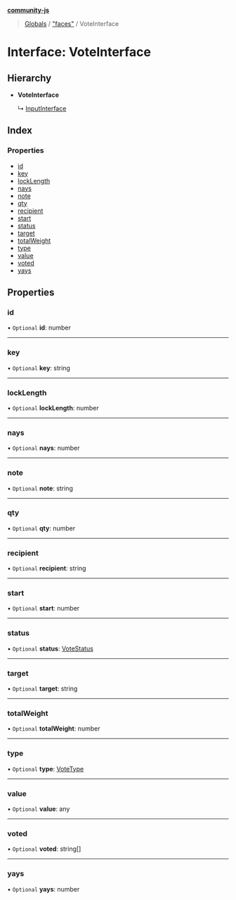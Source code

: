 **[community-js](../README.md)**

> [Globals](../README.md) / ["faces"](../modules/_faces_.md) / VoteInterface

# Interface: VoteInterface

## Hierarchy

* **VoteInterface**

  ↳ [InputInterface](_faces_.inputinterface.md)

## Index

### Properties

* [id](_faces_.voteinterface.md#id)
* [key](_faces_.voteinterface.md#key)
* [lockLength](_faces_.voteinterface.md#locklength)
* [nays](_faces_.voteinterface.md#nays)
* [note](_faces_.voteinterface.md#note)
* [qty](_faces_.voteinterface.md#qty)
* [recipient](_faces_.voteinterface.md#recipient)
* [start](_faces_.voteinterface.md#start)
* [status](_faces_.voteinterface.md#status)
* [target](_faces_.voteinterface.md#target)
* [totalWeight](_faces_.voteinterface.md#totalweight)
* [type](_faces_.voteinterface.md#type)
* [value](_faces_.voteinterface.md#value)
* [voted](_faces_.voteinterface.md#voted)
* [yays](_faces_.voteinterface.md#yays)

## Properties

### id

• `Optional` **id**: number

___

### key

• `Optional` **key**: string

___

### lockLength

• `Optional` **lockLength**: number

___

### nays

• `Optional` **nays**: number

___

### note

• `Optional` **note**: string

___

### qty

• `Optional` **qty**: number

___

### recipient

• `Optional` **recipient**: string

___

### start

• `Optional` **start**: number

___

### status

• `Optional` **status**: [VoteStatus](../modules/_faces_.md#votestatus)

___

### target

• `Optional` **target**: string

___

### totalWeight

• `Optional` **totalWeight**: number

___

### type

• `Optional` **type**: [VoteType](../modules/_faces_.md#votetype)

___

### value

• `Optional` **value**: any

___

### voted

• `Optional` **voted**: string[]

___

### yays

• `Optional` **yays**: number

